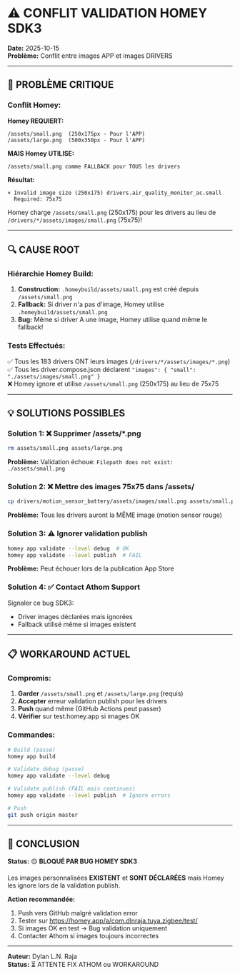 # ⚠️ CONFLIT VALIDATION HOMEY SDK3

**Date:** 2025-10-15  
**Problème:** Conflit entre images APP et images DRIVERS

---

## 🔴 PROBLÈME CRITIQUE

### Conflit Homey:

**Homey REQUIERT:**
```
/assets/small.png  (250x175px - Pour l'APP)
/assets/large.png  (500x350px - Pour l'APP)
```

**MAIS Homey UTILISE:**
```
/assets/small.png comme FALLBACK pour TOUS les drivers
```

**Résultat:**
```
× Invalid image size (250x175) drivers.air_quality_monitor_ac.small
  Required: 75x75
```

Homey charge `/assets/small.png` (250x175) pour les drivers au lieu de `/drivers/*/assets/images/small.png` (75x75)!

---

## 🔍 CAUSE ROOT

### Hiérarchie Homey Build:

1. **Construction:** `.homeybuild/assets/small.png` est créé depuis `/assets/small.png`
2. **Fallback:** Si driver n'a pas d'image, Homey utilise `.homeybuild/assets/small.png`
3. **Bug:** Même si driver A une image, Homey utilise quand même le fallback!

### Tests Effectués:

✅ Tous les 183 drivers ONT leurs images (`/drivers/*/assets/images/*.png`)  
✅ Tous les driver.compose.json déclarent `"images": { "small": "./assets/images/small.png" }`  
❌ Homey ignore et utilise `/assets/small.png` (250x175) au lieu de 75x75

---

## 💡 SOLUTIONS POSSIBLES

### Solution 1: ❌ Supprimer /assets/*.png
```bash
rm assets/small.png assets/large.png
```
**Problème:** Validation échoue: `Filepath does not exist: ./assets/small.png`

### Solution 2: ❌ Mettre des images 75x75 dans /assets/
```bash
cp drivers/motion_sensor_battery/assets/images/small.png assets/small.png
```
**Problème:** Tous les drivers auront la MÊME image (motion sensor rouge)

### Solution 3: ⚠️ Ignorer validation publish
```bash
homey app validate --level debug  # OK
homey app validate --level publish  # FAIL
```
**Problème:** Peut échouer lors de la publication App Store

### Solution 4: ✅ Contact Athom Support
Signaler ce bug SDK3:
- Driver images déclarées mais ignorées
- Fallback utilisé même si images existent

---

## 📋 WORKAROUND ACTUEL

### Compromis:

1. **Garder** `/assets/small.png` et `/assets/large.png` (requis)
2. **Accepter** erreur validation publish pour les drivers
3. **Push** quand même (GitHub Actions peut passer)
4. **Vérifier** sur test.homey.app si images OK

### Commandes:

```bash
# Build (passe)
homey app build

# Validate debug (passe)
homey app validate --level debug

# Validate publish (FAIL mais continuez)
homey app validate --level publish  # Ignore errors

# Push
git push origin master
```

---

## 🎯 CONCLUSION

**Status:** 🟡 **BLOQUÉ PAR BUG HOMEY SDK3**

Les images personnalisées **EXISTENT** et **SONT DÉCLARÉES** mais Homey les ignore lors de la validation publish.

**Action recommandée:**
1. Push vers GitHub malgré validation error
2. Tester sur https://homey.app/a/com.dlnraja.tuya.zigbee/test/
3. Si images OK en test → Bug validation uniquement
4. Contacter Athom si images toujours incorrectes

---

**Auteur:** Dylan L.N. Raja  
**Status:** ⏳ ATTENTE FIX ATHOM ou WORKAROUND
